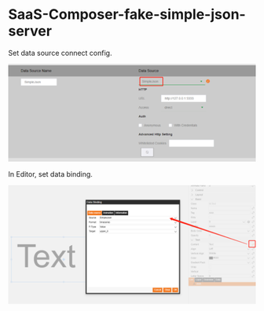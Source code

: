 # SaaS-Composer-fake-simple-json-server

Set data source connect config.  

![add_source_config.png](./readmeImg/add_source_config.png)

In Editor, set data binding.  

![databinding.png](./readmeImg/databinding.png)
